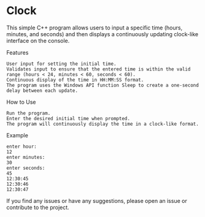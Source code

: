 # Clock
This simple C++ program allows users to input a specific time (hours, minutes, and seconds) and then displays a continuously updating clock-like interface on the console.

Features

    User input for setting the initial time.
    Validates input to ensure that the entered time is within the valid range (hours < 24, minutes < 60, seconds < 60).
    Continuous display of the time in HH:MM:SS format.
    The program uses the Windows API function Sleep to create a one-second delay between each update.

How to Use

    Run the program.
    Enter the desired initial time when prompted.
    The program will continuously display the time in a clock-like format.
    
Example

    enter hour:
    12
    enter minutes:
    30
    enter seconds:
    45
    12:30:45
    12:30:46
    12:30:47

If you find any issues or have any suggestions, please open an issue or contribute to the project.
